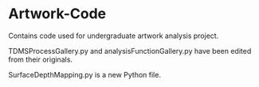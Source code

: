 # Artwork-Code
Contains code used for undergraduate artwork analysis project.

TDMSProcessGallery.py and analysisFunctionGallery.py have been edited from their originals.

SurfaceDepthMapping.py is a new Python file.
